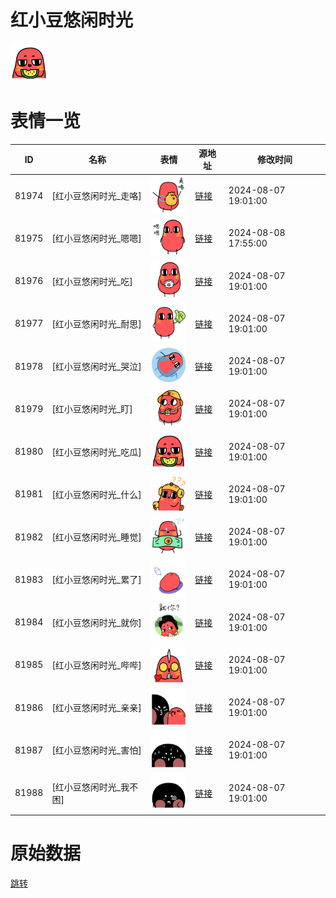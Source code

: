 # 红小豆悠闲时光

<img src="./cover.png" height="60" alt="cover" />

# 表情一览

|ID|名称|表情|源地址|修改时间|
|----|----|----|----|----|
|81974|[红小豆悠闲时光_走咯]|<img src="./pic/081974_%5B红小豆悠闲时光_走咯%5D.png" height="60" alt="走咯"/>|[链接](https://i0.hdslb.com/bfs/garb/6f9afdff5dbc9185ece4c68e327adf49d05c8dd0.png)|2024-08-07 19:01:00|
|81975|[红小豆悠闲时光_嗯嗯]|<img src="./pic/081975_%5B红小豆悠闲时光_嗯嗯%5D.png" height="60" alt="嗯嗯"/>|[链接](https://i0.hdslb.com/bfs/garb/52be89a95b06e8cef420f2b7f90ea4417746c92f.png)|2024-08-08 17:55:00|
|81976|[红小豆悠闲时光_吃]|<img src="./pic/081976_%5B红小豆悠闲时光_吃%5D.png" height="60" alt="吃"/>|[链接](https://i0.hdslb.com/bfs/garb/1dbf624cd4ee22123f8ccbbc394538954cba988c.png)|2024-08-07 19:01:00|
|81977|[红小豆悠闲时光_耐思]|<img src="./pic/081977_%5B红小豆悠闲时光_耐思%5D.png" height="60" alt="耐思"/>|[链接](https://i0.hdslb.com/bfs/garb/0b9a3f2277a4241ae38bbc87e4ad843efb0eef3a.png)|2024-08-07 19:01:00|
|81978|[红小豆悠闲时光_哭泣]|<img src="./pic/081978_%5B红小豆悠闲时光_哭泣%5D.png" height="60" alt="哭泣"/>|[链接](https://i0.hdslb.com/bfs/garb/66b89d6e8879d7aa365f3efd9a3ff40bf22107ae.png)|2024-08-07 19:01:00|
|81979|[红小豆悠闲时光_盯]|<img src="./pic/081979_%5B红小豆悠闲时光_盯%5D.png" height="60" alt="盯"/>|[链接](https://i0.hdslb.com/bfs/garb/144f3a365d1f0f59106cd4df3e9195b1c8bf5f49.png)|2024-08-07 19:01:00|
|81980|[红小豆悠闲时光_吃瓜]|<img src="./pic/081980_%5B红小豆悠闲时光_吃瓜%5D.png" height="60" alt="吃瓜"/>|[链接](https://i0.hdslb.com/bfs/garb/d0a695d152a665299ddc9ec85e2009266ecf6a08.png)|2024-08-07 19:01:00|
|81981|[红小豆悠闲时光_什么]|<img src="./pic/081981_%5B红小豆悠闲时光_什么%5D.png" height="60" alt="什么"/>|[链接](https://i0.hdslb.com/bfs/garb/ad01b4e3272b563edd5b352fab576cc7ce3b9ae4.png)|2024-08-07 19:01:00|
|81982|[红小豆悠闲时光_睡觉]|<img src="./pic/081982_%5B红小豆悠闲时光_睡觉%5D.png" height="60" alt="睡觉"/>|[链接](https://i0.hdslb.com/bfs/garb/eb17eba95f6f5ab495226c236bc93f4b94dbe0d4.png)|2024-08-07 19:01:00|
|81983|[红小豆悠闲时光_累了]|<img src="./pic/081983_%5B红小豆悠闲时光_累了%5D.png" height="60" alt="累了"/>|[链接](https://i0.hdslb.com/bfs/garb/f03ffce6c7863f0688e57a1f7f3de54c06fe4b04.png)|2024-08-07 19:01:00|
|81984|[红小豆悠闲时光_就你]|<img src="./pic/081984_%5B红小豆悠闲时光_就你%5D.png" height="60" alt="就你"/>|[链接](https://i0.hdslb.com/bfs/garb/62f0dcc544390c12f9a1f2f37b5fde4bac718146.png)|2024-08-07 19:01:00|
|81985|[红小豆悠闲时光_哔哔]|<img src="./pic/081985_%5B红小豆悠闲时光_哔哔%5D.png" height="60" alt="哔哔"/>|[链接](https://i0.hdslb.com/bfs/garb/961f1b22e1acb0e951dda3f43aa0e683a6766713.png)|2024-08-07 19:01:00|
|81986|[红小豆悠闲时光_亲亲]|<img src="./pic/081986_%5B红小豆悠闲时光_亲亲%5D.png" height="60" alt="亲亲"/>|[链接](https://i0.hdslb.com/bfs/garb/4194a8eedbf229ca760ca097bdba8fd2024dafe1.png)|2024-08-07 19:01:00|
|81987|[红小豆悠闲时光_害怕]|<img src="./pic/081987_%5B红小豆悠闲时光_害怕%5D.png" height="60" alt="害怕"/>|[链接](https://i0.hdslb.com/bfs/garb/38bf0c57182e56ee890da39f4a04625d4b056ca2.png)|2024-08-07 19:01:00|
|81988|[红小豆悠闲时光_我不困]|<img src="./pic/081988_%5B红小豆悠闲时光_我不困%5D.png" height="60" alt="我不困"/>|[链接](https://i0.hdslb.com/bfs/garb/bb38c4be0bd6e44275e562ecb5b63609ae4f3104.png)|2024-08-07 19:01:00|

# 原始数据

[跳转](./raw.json)

